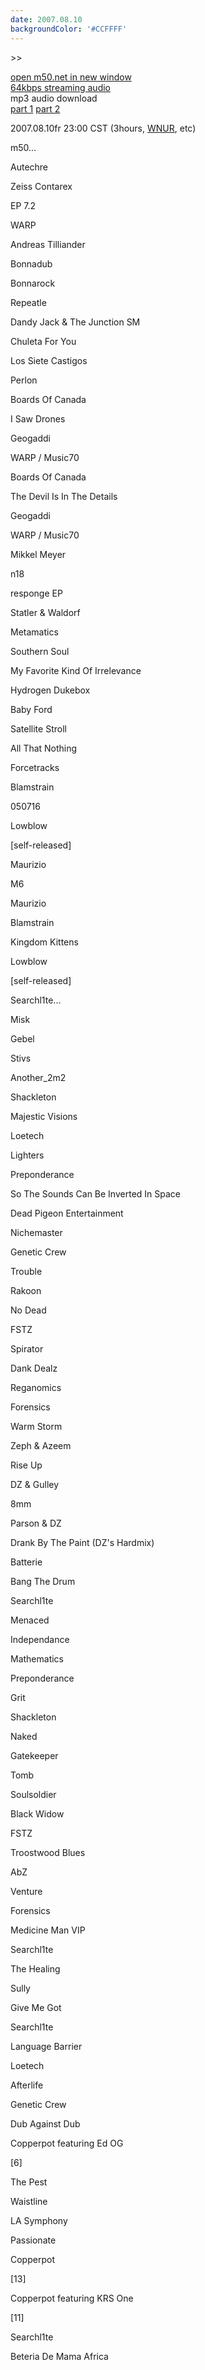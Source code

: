 ```yaml
---
date: 2007.08.10
backgroundColor: '#CCFFFF'
---
```


\>>

[open m50.net in new window  
](http://m50.net/)[64kbps streaming audio](http://m50.net/streamed/2007.08.10\(64\).ra)  
mp3 audio download  
[part 1](http://m50.net/streamed/2007.08.10pt1\(64\).mp3) [part 2](http://m50.net/streamed/2007.08.10pt2\(64\).mp3)

2007.08.10fr 23:00 CST (3hours, [WNUR](http://www.wnur.org/), etc)

m50...  

Autechre

Zeiss Contarex

EP 7.2

WARP

Andreas Tilliander

Bonnadub

Bonnarock

Repeatle

Dandy Jack & The Junction SM

Chuleta For You

Los Siete Castigos

Perlon

Boards Of Canada

I Saw Drones

Geogaddi

WARP / Music70

Boards Of Canada

The Devil Is In The Details

Geogaddi

WARP / Music70

Mikkel Meyer

n18

responge EP

Statler & Waldorf

Metamatics

Southern Soul

My Favorite Kind Of Irrelevance

Hydrogen Dukebox

Baby Ford

Satellite Stroll

All That Nothing

Forcetracks

Blamstrain

050716

Lowblow

\[self-released\]

Maurizio

M6

Maurizio

Blamstrain

Kingdom Kittens

Lowblow

\[self-released\]


Searchl1te...  

Misk

Gebel

Stivs

Another\_2m2

Shackleton

Majestic Visions

Loetech

Lighters

Preponderance

So The Sounds Can Be Inverted In Space

Dead Pigeon Entertainment

Nichemaster

Genetic Crew

Trouble

Rakoon

No Dead

FSTZ

Spirator

Dank Dealz

Reganomics

Forensics

Warm Storm

Zeph & Azeem

Rise Up

DZ & Gulley

8mm

Parson & DZ

Drank By The Paint (DZ's Hardmix)

Batterie

Bang The Drum

Searchl1te

Menaced

Independance

Mathematics

Preponderance

Grit

Shackleton

Naked

Gatekeeper

Tomb

Soulsoldier

Black Widow

FSTZ

Troostwood Blues

AbZ

Venture

Forensics

Medicine Man VIP

Searchl1te

The Healing

Sully

Give Me Got

Searchl1te

Language Barrier

Loetech

Afterlife

Genetic Crew

Dub Against Dub

Copperpot featuring Ed OG

\[6\]

The Pest

Waistline

LA Symphony

Passionate

Copperpot

\[13\]

Copperpot featuring KRS One

\[11\]

Searchl1te

Beteria De Mama Africa